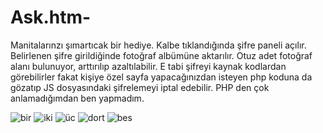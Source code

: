 # Ask.htm-
Manitalarınzı şımartıcak bir hediye.
Kalbe tıklandığında şifre paneli açılır. 
Belirlenen şifre girildiğinde fotoğraf albümüne aktarılır. 
Otuz adet fotoğraf alanı bulunuyor, arttırılıp azaltılabilir.
E tabi şifreyi kaynak kodlardan görebilirler fakat kişiye özel sayfa yapacağınızdan isteyen php koduna da gözatıp JS dosyasındaki şifrelemeyi iptal edebilir. 
PHP den çok anlamadığımdan ben yapmadım.


![bir](https://github.com/user-attachments/assets/e9b03e58-c53d-4db6-97f4-b0efa8837532)
![iki](https://github.com/user-attachments/assets/74723f04-0648-4b6a-b0a6-6182348f94a6)
![üc](https://github.com/user-attachments/assets/7833dee8-5c06-4cc7-ab2a-8293cae9229d)
![dort](https://github.com/user-attachments/assets/7d22347f-d4b9-4d32-8086-3fc0a1545833)
![bes](https://github.com/user-attachments/assets/e69d001f-6ef3-4833-9552-9bc2bb98935c)
